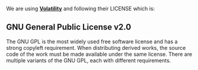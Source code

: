 We are using  [**Volatility**](https://github.com/volatilityfoundation/volatility) and following their LICENSE which is: 

## GNU General Public License v2.0

The GNU GPL is the most widely used free software license and has a strong copyleft requirement. 
When distributing derived works, the source code of the work must be made available under the same license. 
There are multiple variants of the GNU GPL, each with different requirements.
